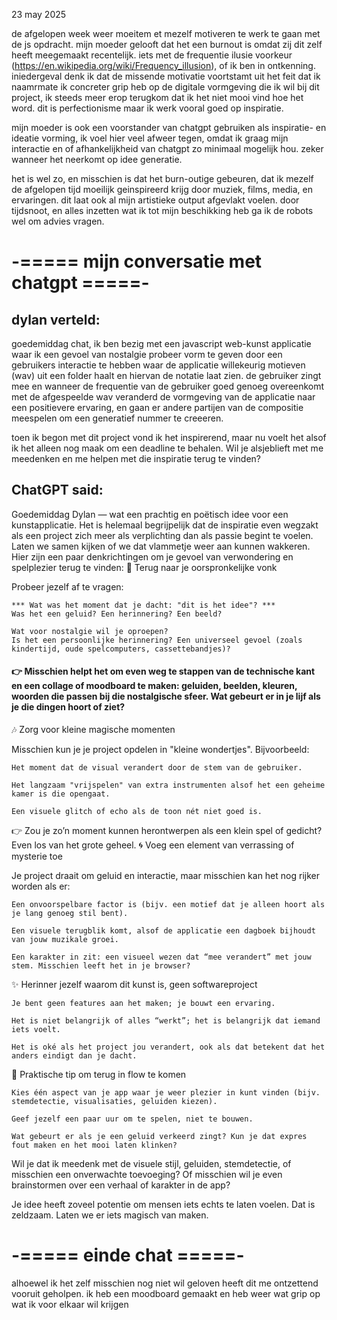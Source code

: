 23 may 2025

de afgelopen week weer moeitem et mezelf motiveren te werk te gaan met de js opdracht. mijn moeder gelooft dat het een burnout is omdat zij dit zelf heeft meegemaakt recentelijk. iets met de frequentie ilusie voorkeur (https://en.wikipedia.org/wiki/Frequency_illusion), of ik ben in ontkenning. iniedergeval denk ik dat de missende motivatie voortstamt uit het feit dat ik naamrmate ik concreter grip heb op de digitale vormgeving die ik wil bij dit project, ik steeds meer erop terugkom dat ik het niet mooi vind hoe het word. dit is perfectionisme maar ik werk vooral goed op inspiratie.

mijn moeder is ook een voorstander van chatgpt gebruiken als inspiratie- en ideatie vorming, ik voel hier veel afweer tegen, omdat ik graag mijn interactie en of afhankelijkheid van chatgpt zo minimaal mogelijk hou. zeker wanneer het neerkomt op idee generatie. 

 het is wel zo, en misschien is dat het burn-outige gebeuren, dat ik mezelf de afgelopen tijd moeilijk geinspireerd krijg door muziek, films, media, en ervaringen. dit laat ook al mijn artistieke output afgevlakt voelen. door tijdsnoot, en alles inzetten wat ik tot mijn beschikking heb ga ik de robots wel om advies vragen. 



 # -===== mijn conversatie met chatgpt =====-
## dylan verteld:
 goedemiddag chat, ik ben bezig met een javascript web-kunst applicatie waar ik een gevoel van nostalgie probeer vorm te geven door een gebruikers interactie te hebben waar de applicatie willekeurig motieven (wav) uit een folder haalt en hiervan de notatie laat zien. de gebruiker zingt mee en wanneer de frequentie van de gebruiker goed genoeg overeenkomt met de afgespeelde wav veranderd de vormgeving van de applicatie naar een positievere ervaring, en gaan er andere partijen van de compositie meespelen om een generatief nummer te creeeren. 

toen ik begon met dit project vond ik het inspirerend, maar nu voelt het alsof ik het alleen nog maak om een deadline te behalen. Wil je alsjeblieft met me meedenken en me helpen met die inspiratie terug te vinden?
## ChatGPT said:

Goedemiddag Dylan — wat een prachtig en poëtisch idee voor een kunstapplicatie. Het is helemaal begrijpelijk dat de inspiratie even wegzakt als een project zich meer als verplichting dan als passie begint te voelen. Laten we samen kijken of we dat vlammetje weer aan kunnen wakkeren. Hier zijn een paar denkrichtingen om je gevoel van verwondering en spelplezier terug te vinden:
🌱 Terug naar je oorspronkelijke vonk

Probeer jezelf af te vragen:

    *** Wat was het moment dat je dacht: "dit is het idee"? ***  
    Was het een geluid? Een herinnering? Een beeld?

    Wat voor nostalgie wil je oproepen?
    Is het een persoonlijke herinnering? Een universeel gevoel (zoals kindertijd, oude spelcomputers, cassettebandjes)?

 #### 👉 Misschien helpt het om even weg te stappen van de technische kant en een collage of moodboard te maken: geluiden, beelden, kleuren, woorden die passen bij die nostalgische sfeer. Wat gebeurt er in je lijf als je die dingen hoort of ziet?
🎶 Zorg voor kleine magische momenten

Misschien kun je je project opdelen in "kleine wondertjes". Bijvoorbeeld:

    Het moment dat de visual verandert door de stem van de gebruiker.

    Het langzaam "vrijspelen" van extra instrumenten alsof het een geheime kamer is die opengaat.

    Een visuele glitch of echo als de toon nét niet goed is.

👉 Zou je zo’n moment kunnen herontwerpen als een klein spel of gedicht? Even los van het grote geheel.
🌀 Voeg een element van verrassing of mysterie toe

Je project draait om geluid en interactie, maar misschien kan het nog rijker worden als er:

    Een onvoorspelbare factor is (bijv. een motief dat je alleen hoort als je lang genoeg stil bent).

    Een visuele terugblik komt, alsof de applicatie een dagboek bijhoudt van jouw muzikale groei.

    Een karakter in zit: een visueel wezen dat “mee verandert” met jouw stem. Misschien leeft het in je browser?

✨ Herinner jezelf waarom dit kunst is, geen softwareproject

    Je bent geen features aan het maken; je bouwt een ervaring.

    Het is niet belangrijk of alles “werkt”; het is belangrijk dat iemand iets voelt.

    Het is oké als het project jou verandert, ook als dat betekent dat het anders eindigt dan je dacht.

🔧 Praktische tip om terug in flow te komen

    Kies één aspect van je app waar je weer plezier in kunt vinden (bijv. stemdetectie, visualisaties, geluiden kiezen).

    Geef jezelf een paar uur om te spelen, niet te bouwen.

    Wat gebeurt er als je een geluid verkeerd zingt? Kun je dat expres fout maken en het mooi laten klinken?

Wil je dat ik meedenk met de visuele stijl, geluiden, stemdetectie, of misschien een onverwachte toevoeging? Of misschien wil je even brainstormen over een verhaal of karakter in de app?

Je idee heeft zoveel potentie om mensen iets echts te laten voelen. Dat is zeldzaam. Laten we er iets magisch van maken.

# -===== einde chat =====-

alhoewel ik het zelf misschien nog niet wil geloven heeft dit me ontzettend vooruit geholpen. ik heb een moodboard gemaakt en heb weer wat grip op wat ik voor elkaar wil krijgen


